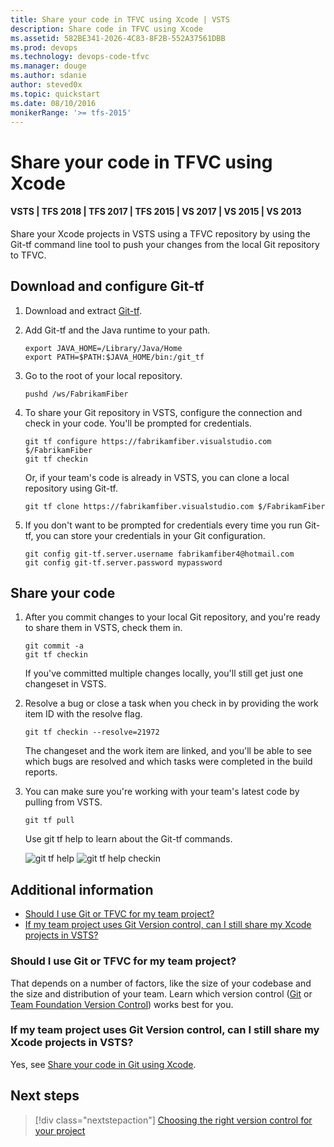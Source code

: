 ```yaml
---
title: Share your code in TFVC using Xcode | VSTS
description: Share code in TFVC using Xcode
ms.assetid: 582BE341-2026-4C83-8F2B-552A37561DBB
ms.prod: devops
ms.technology: devops-code-tfvc
ms.manager: douge
ms.author: sdanie
author: steved0x
ms.topic: quickstart
ms.date: 08/10/2016
monikerRange: '>= tfs-2015'
---
```



# Share your code in TFVC using Xcode

#### VSTS | TFS 2018 | TFS 2017 | TFS 2015 | VS 2017 | VS 2015 | VS 2013

Share your Xcode projects in VSTS using a TFVC repository by using the Git-tf command line tool to push your changes from the local Git repository to TFVC.

## Download and configure Git-tf

1. Download and extract [Git-tf](http://go.microsoft.com/fwlink/p/?LinkId=261658).

2. Add Git-tf and the Java runtime to your path.

    ```
    export JAVA_HOME=/Library/Java/Home 
    export PATH=$PATH:$JAVA_HOME/bin:/git_tf
    ```

3. Go to the root of your local repository.

    ```
    pushd /ws/FabrikamFiber
    ```

4. To share your Git repository in VSTS, configure the connection and check in your code. You'll be prompted for credentials. 

    ```
    git tf configure https://fabrikamfiber.visualstudio.com $/FabrikamFiber 
    git tf checkin
    ```

    Or, if your team's code is already in VSTS, you can clone a local repository using Git-tf.

    ```
    git tf clone https://fabrikamfiber.visualstudio.com $/FabrikamFiber
    ```

5. If you don't want to be prompted for credentials every time you run Git-tf, you can store your credentials in your Git configuration.

    ```
    git config git-tf.server.username fabrikamfiber4@hotmail.com 
    git config git-tf.server.password mypassword
    ```

## Share your code


1. After you commit changes to your local Git repository, and you're ready to share them in VSTS, check them in.

    ```
    git commit -a 
    git tf checkin
    ```

    If you've committed multiple changes locally, you'll still get just one changeset in VSTS.

2. Resolve a bug or close a task when you check in by providing the work item ID with the resolve flag.

    ```
    git tf checkin --resolve=21972
    ```

    The changeset and the work item are linked, and you'll be able to see which bugs are resolved and which tasks were completed in the build reports.

3. You can make sure you're working with your team's latest code by pulling from VSTS.

    ```
    git tf pull
    ```

    Use git tf help to learn about the Git-tf commands.

    ![git tf help](./_img/share-your-code-in-tfvc-xcode/git-tf-help.png)
    ![git tf help checkin](./_img/share-your-code-in-tfvc-xcode/git-tf-help-checkin.png)



## Additional information

* [Should I use Git or TFVC for my team project?](#should-i-use-git-or-tfvc-for-my-team-project)
* [If my team project uses Git Version control, can I still share my Xcode projects in VSTS?](#if-my-team-project-uses-git-version-control-can-i-still-share-my-xcode-projects-in-visual-studio-team-services)

### Should I use Git or TFVC for my team project?

That depends on a number of factors, like the size of your codebase and the size and distribution of your team. 
Learn which version control ([Git](../git/overview.md) or [Team Foundation Version Control](overview.md)) 
works best for you.

### If my team project uses Git Version control, can I still share my Xcode projects in VSTS?

Yes, see [Share your code in Git using Xcode](../git/share-your-code-in-git-xcode.md).

## Next steps

> [!div class="nextstepaction"]
> [Choosing the right version control for your project](comparison-git-tfvc.md)

